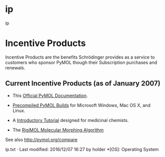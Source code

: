 # ip

ip

# Incentive Products

Incentive Products are the benefits Schrödinger provides as a service to customers who sponsor PyMOL though their Subscription purchases and renewals. 

## Current Incentive Products (as of January 2007)

  * This [Official PyMOL Documentation](/dokuwiki/doku.php?id=start "start").



  * [Precompiled PyMOL Builds](http://pymol.org/download "http://pymol.org/download") for Microsoft Windows, Mac OS X, and Linux.



  * A [Introductory Tutorial](/dokuwiki/doku.php?id=tutorials "tutorials") designed for medicinal chemists.



  * The [RigiMOL Molecular Morphing Algorithm](/dokuwiki/doku.php?id=rigimol "rigimol")




See also <http://pymol.org/compare>

ip.txt · Last modified: 2016/12/07 16:27 by holder
  *[OS]: Operating System
